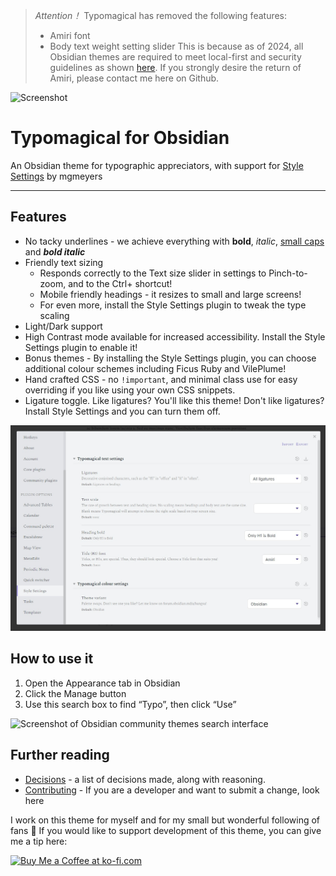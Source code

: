 > *Attention！*
> Typomagical has removed the following features:
> - Amiri font
> - Body text weight setting slider
> This is because as of 2024, all Obsidian themes are required to meet local-first and security guidelines as shown [here](https://docs.obsidian.md/Developer+policies).
> If you strongly desire the return of Amiri, please contact me here on Github.

![Screenshot](https://raw.githubusercontent.com/hungsu/typomagical-obsidian/main/Typomagical.gif)

# Typomagical for Obsidian

An Obsidian theme for typographic appreciators, with support for [Style Settings](https://github.com/mgmeyers/obsidian-style-settings) by mgmeyers

-----

## Features

- No tacky underlines - we achieve everything with  **bold**, *italic*, [small caps](https://practicaltypography.com/small-caps.html) and ***bold italic***
- Friendly text sizing
	- Responds correctly to the Text size slider in settings to Pinch-to-zoom, and to the Ctrl+ shortcut!
	- Mobile friendly headings - it resizes to small and large screens!
	- For even more, install the Style Settings plugin to tweak the type scaling
- Light/Dark support
- High Contrast mode available for increased accessibility. Install the Style Settings plugin to enable it!
- Bonus themes - By installing the Style Settings plugin, you can choose additional colour schemes including Ficus Ruby and VilePlume!
- Hand crafted CSS - no `!important`, and minimal class use for easy overriding if you like using your own CSS snippets.
- Ligature toggle. Like ligatures? You'll like this theme! Don't like ligatures? Install Style Settings and you can turn them off.


![Screenshot](typomagical-settings.jpg)

## How to use it

1. Open the Appearance tab in Obsidian
2. Click the Manage button
3. Use this search box to find “Typo”, then click “Use”

![Screenshot of Obsidian community themes search interface](https://forum.obsidian.md/uploads/default/original/3X/e/f/ef852693d6fc59d88a9b9edde9077cfbfe306b44.png)

## Further reading

- [Decisions](./decisions.md) - a list of decisions made, along with reasoning.
- [Contributing](./CONTRIBUTING.md) - If you are a developer and want to submit a change, look here

I work on this theme for myself and for my small but wonderful following of fans 💚 If you would like to support development of this theme, you can give me a tip here:

<a href='https://ko-fi.com/D1D2E9XML' target='_blank'><img height='36' style='border:0px;height:36px;' src='https://storage.ko-fi.com/cdn/kofi2.png?v=3' border='0' alt='Buy Me a Coffee at ko-fi.com' /></a>

